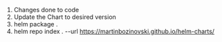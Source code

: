 1. Changes done to code
2. Update the Chart to desired version
3. helm package .
4. helm repo index . --url https://martinbozinovski.github.io/helm-charts/